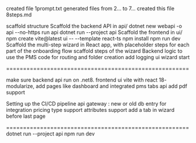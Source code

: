 created file 1prompt.txt
generated files from 2... to 7...
created this file 8steps.md

scaffold structure
Scaffold the backend API in api/
    dotnet new webapi -o api --no-https
run api
    dotnet run --project api
Scaffold the frontend in ui/ 
     npm create vite@latest ui -- --template react-ts
     npm install
     npm run dev
Scaffold the multi-step wizard in React app, with placeholder steps for each part of the onboarding flow 
scaffold steps of the wizard
Backend logic to use the PMS code for routing and folder creation
add logging
ui wizard start

======================================================

make sure backend api run on .net8. 
frontend ui vite with react 18- modularize, add pages like dashboard and integrated pms tabs
api add pdf support

Setting up the CI/CD pipeline
api gateway : new or old
db entry for integration
pricing type support
attributes support
add a tab in wizard before last page


======================================================
dotnet run --project api
npm run dev
